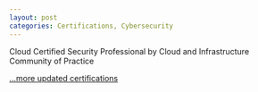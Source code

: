 ```yaml
---
layout: post
categories: Certifications, Cybersecurity
---
```

Cloud Certified Security Professional by Cloud and Infrastructure Community of Practice

[...more updated certifications](https://www.credly.com/users/kam-salisbury/badges)
